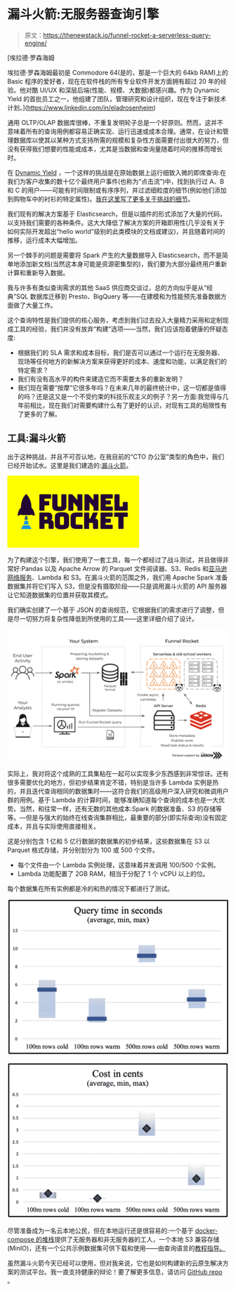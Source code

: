 # 漏斗火箭:无服务器查询引擎

> 原文：<https://thenewstack.io/funnel-rocket-a-serverless-query-engine/>

[](https://www.linkedin.com/in/eladrosenheim)

 [埃拉德·罗森海姆

埃拉德·罗森海姆最初是 Commodore 64(是的，那是一个巨大的 64kb RAM)上的 Basic 程序的爱好者，现在在软件栈的所有专业软件开发方面拥有超过 20 年的经验。他对酷 UI/UX 和深层后端(性能、规模、大数据)都感兴趣。作为 Dynamic Yield 的首批员工之一，他组建了团队，管理研究和设计组织，现在专注于新技术计划。](https://www.linkedin.com/in/eladrosenheim) [](https://www.linkedin.com/in/eladrosenheim)

通用 OLTP/OLAP 数据库很棒，不重复发明轮子总是一个好原则。然而，这并不意味着所有的查询用例都容易正确实现、运行迅速或成本合理。通常，在设计和管理数据库以使其以某种方式支持所需的规模和复杂性方面需要付出很大的努力，但没有获得我们想要的性能或成本，尤其是当数据和查询量随着时间的推移而增长时。

在 [Dynamic Yield](https://www.dynamicyield.com/) ，一个这样的挑战是在原始数据上运行细致入微的即席查询:在我们为客户收集的数十亿个最终用户事件(也称为“点击流”)中，找到执行过 A、B 和 C 的用户——可能有时间限制或有序序列，并过滤细粒度的细节(例如他们添加到购物车中的衬衫的特定属性)。[我在这里写了更多关于挑战的细节](https://elad-rosenheim.medium.com/funnel-rocket-a-cloud-native-query-engine-30bc142163b1)。

我们现有的解决方案基于 Elasticsearch，但是以插件的形式添加了大量的代码，以支持我们需要的各种条件。这大大降低了解决方案的开箱即用性(几乎没有关于如何实际开发超出“hello world”级别的此类模块的文档或建议)，并且随着时间的推移，运行成本大幅增加。

另一个棘手的问题是需要将 Spark 产生的大量数据导入 Elasticsearch，而不是简单地添加新文档(当然这本身可能是资源密集型的)，我们要为大部分最终用户重新计算和重新导入数据。

我与许多有类似查询需求的其他 SaaS 供应商交谈过，总的方向似乎是从“经典”SQL 数据库迁移到 Presto、BigQuery 等——在建模和为性能预先准备数据方面做了大量工作。

这个查询特性是我们提供的核心服务，考虑到我们过去投入大量精力采用和定制现成工具的经验，我们并没有放弃“构建”选项——当然，我们应该抱着健康的怀疑态度:

*   根据我们的 SLA 需求和成本目标，我们是否可以通过一个运行在无服务器、现场等任何地方的新解决方案来获得更好的成本、速度和功能，以满足我们的特定需求？
*   我们有没有高水平的构件来建造它而不需要太多的重新发明？
*   我们现在需要“按摩”它很多年吗？在未来几年的最终统计中，这一切都是值得的吗？还是这又是一个不受约束的科技乐观主义的例子？另一方面:我觉得与几年前相比，现在我们对需要构建什么有了更好的认识，对现有工具的局限性有了更多的了解。

## 工具:漏斗火箭

出于这种挑战，并且不可否认地，在我目前的“CTO 办公室”类型的角色中，我们已经开始试水。这里是我们建造的:[漏斗火箭](https://github.com/DynamicYieldProjects/funnel-rocket)。

![](img/1c1dc62bf81327379dc450e19c51d243.png)

为了构建这个引擎，我们使用了一套工具，每一个都经过了战斗测试，并且做得非常好:Pandas 以及 Apache Arrow 的 Parquet 文件阅读器、S3、Redis 和[亚马逊网络服务](https://aws.amazon.com/?utm_content=inline-mention)、Lambda 和 S3。在漏斗火箭的范围之外，我们用 Apache Spark 准备数据集并将它们写入 S3，但是没有摄取阶段——只是调用漏斗火箭的 API 服务器让它知道数据集的位置并获取其模式。

我们确实创建了一个基于 JSON 的查询规范，它根据我们的需求进行了调整，但是尽一切努力将复杂性降低到所使用的工具——这里详细介绍了设计。

![](img/640285bcb00e91ed5c223659ee14dc43.png)

实际上，我对将这个成熟的工具集粘在一起可以实现多少东西感到非常惊讶。还有很多需要优化的地方，但初步结果肯定不错，特别是当许多 Lambda 实例是热的，并且迭代查询相同的数据集时——这符合我们的高级用户深入研究和微调用户群的用例。基于 Lambda 的计算时间，能够准确知道每个查询的成本也是一大优势。当然，和往常一样，还有无数的其他成本:Spark 的数据准备、S3 的存储等等。—但是与强大的始终在线查询集群相比，最重要的部分(即实际查询)没有固定成本，并且与实际使用直接相关。

这是分别包含 1 亿和 5 亿行数据的数据集的初步结果，这些数据集在 S3 以 Parquet 格式存储，并分别划分为 100 或 500 个文件。

*   每个文件由一个 Lambda 实例处理，这意味着并发调用 100/500 个实例。
*   Lambda 功能配置了 2GB RAM，相当于分配了 1 个 vCPU 以上的位。

每个数据集在所有实例都是冷的和热的情况下都进行了测试。

![](img/8bcccc1a84c34544e4328cb9c6ffc11f.png)

![](img/e04e2ef64daa703070156e9420c660ba.png)

尽管准备成为一名云本地公民，但在本地运行还是很容易的:一个基于 [docker-compose 的堆栈](https://github.com/DynamicYieldProjects/funnel-rocket)提供了无服务器和非无服务器的工人，一个本地 S3 兼容存储(MinIO)，还有一个公共示例数据集可供下载和使用——由查询语言的[教程指导。](https://github.com/DynamicYieldProjects/funnel-rocket/blob/main/docs/example-dataset.md)

虽然漏斗火箭今天已经可以使用，但对我来说，它也是如何构建新的云原生解决方案的测试平台。我一直支持健康的辩论！要了解更多信息，请访问 [GitHub repo](https://github.com/DynamicYieldProjects/funnel-rocket) 。

<svg xmlns:xlink="http://www.w3.org/1999/xlink" viewBox="0 0 68 31" version="1.1"><title>Group</title> <desc>Created with Sketch.</desc></svg>